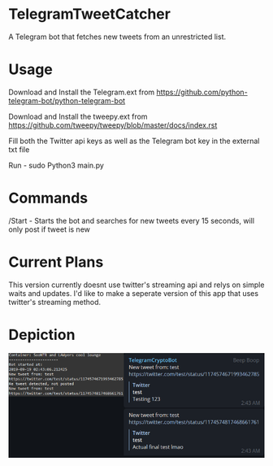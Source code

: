 # TelegramTweetCatcher
A Telegram bot that fetches new tweets from an unrestricted list.

# Usage 
Download and Install the Telegram.ext from https://github.com/python-telegram-bot/python-telegram-bot

Download and Install the tweepy.ext from https://github.com/tweepy/tweepy/blob/master/docs/index.rst

Fill both the Twitter api keys as well as the Telegram bot key in the external txt file

Run - sudo Python3 main.py

# Commands
/Start - Starts the bot and searches for new tweets every 15 seconds, will only post if tweet is new

# Current Plans
This version currently doesnt use twitter's streaming api and relys on simple waits and updates. I'd like to make a seperate version of this app that uses twitter's streaming method. 

# Depiction
![alt text](depiction.png)
